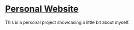 # [Personal Website](http://ejrey.github.io/personal-website/)

This is a personal project showcasing a little bit about myself.
